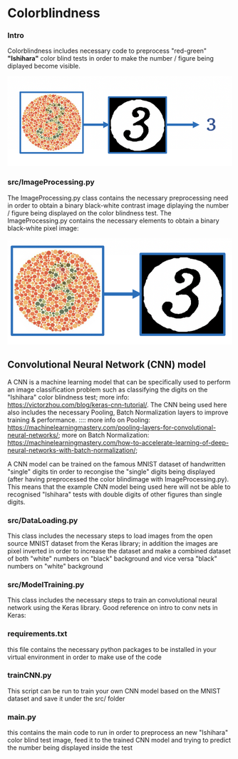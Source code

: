 # Colorblindness

### Intro
Colorblindness includes necessary code to preprocess "red-green" **"Ishihara"** color blind tests in order to make the number / figure being diplayed become visible. 

![alt text](https://github.com/SimonDL94/Colorblindness/blob/master/images/processingImage.png)

### src/ImageProcessing.py
The ImageProcessing.py class contains the necessary preprocessing need in order to obtain a binary black-white contrast image diplaying the number / figure being displayed on the color blindness test. The ImageProcessing.py contains the necessary elements to obtain a binary black-white pixel image:

![alt text](https://github.com/SimonDL94/Colorblindness/blob/master/images/processingImageStep1.png)

## Convolutional Neural Network (CNN) model
A CNN is a machine learning model that can be specifically used to perform an image classification problem such as classifying the digits on the "Ishihara" color blindness test; more info: https://victorzhou.com/blog/keras-cnn-tutorial/. The CNN being used here also includes the necessary Pooling, Batch Normalization layers to improve training & performance.
:::: more info on Pooling: https://machinelearningmastery.com/pooling-layers-for-convolutional-neural-networks/; more on Batch Normalization: https://machinelearningmastery.com/how-to-accelerate-learning-of-deep-neural-networks-with-batch-normalization/;

A CNN model can be trained on the famous MNIST dataset of handwritten "single" digits tin order to recongise the "single" digits being displayed (after having preprocessed the color blindimage with ImageProcessing.py). This means that the example CNN model being used here will not be able to recognised "Ishihara" tests with double digits of other figures than single digits.

### src/DataLoading.py
This class includes the necessary steps to load images from the open source MNIST dataset from the Keras library; in addition the images are pixel inverted in order to increase the dataset and make a combined dataset of both "white" numbers on "black" background and vice versa "black" numbers on "white" background

### src/ModelTraining.py
This class includes the necessary steps to train an convolutional neural network using the Keras library. Good reference on intro to conv nets in Keras: 

### requirements.txt
this file contains the necessary python packages to be installed in your virtual environment in order to make use of the code

### trainCNN.py
This script can be run to train your own CNN model based on the MNIST dataset and save it under the src/ folder

### main.py
this contains the main code to run in order to preprocess an new "Ishihara" color blind test image, feed it to the trained CNN model and trying to predict the number being displayed inside the test
